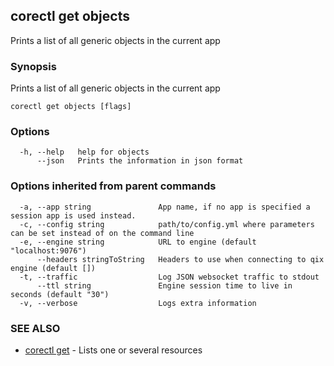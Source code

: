 ## corectl get objects

Prints a list of all generic objects in the current app

### Synopsis

Prints a list of all generic objects in the current app

```
corectl get objects [flags]
```

### Options

```
  -h, --help   help for objects
      --json   Prints the information in json format
```

### Options inherited from parent commands

```
  -a, --app string               App name, if no app is specified a session app is used instead.
  -c, --config string            path/to/config.yml where parameters can be set instead of on the command line
  -e, --engine string            URL to engine (default "localhost:9076")
      --headers stringToString   Headers to use when connecting to qix engine (default [])
  -t, --traffic                  Log JSON websocket traffic to stdout
      --ttl string               Engine session time to live in seconds (default "30")
  -v, --verbose                  Logs extra information
```

### SEE ALSO

* [corectl get](corectl_get.md)	 - Lists one or several resources

